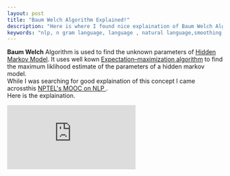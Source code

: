 ```yaml
---
layout: post
title: "Baum Welch Algorithm Explained!"
description: "Here is where I found nice explaination of Baum Welch Algorithm"
keywords: "nlp, n gram language, language , natural language,smoothing, techniques,baum welch,algorithm"
---
```

**Baum Welch** Algorithm is used to find the unknown parameters of [Hidden Markov Model](https://en.wikipedia.org/wiki/Hidden_Markov_model). It uses well kown [Expectation–maximization algorithm](https://en.wikipedia.org/wiki/Expectation%E2%80%93maximization_algorithm) to find the maximum liklihood estimate of the parameters of a hidden markov model.<br>
While I was searching for good explaination of this concept I came acrossthis [ NPTEL's MOOC on NLP ](http://nptel.ac.in/courses/106105158/18).<br>
Here is the explaination. 

<div class="video-container"><iframe src="https://www.youtube.com/embed/nTwb9MXIBtM" frameborder="0" allowfullscreen></iframe></div>
